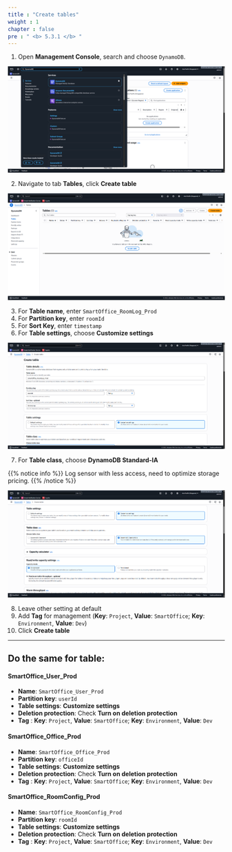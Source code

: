 ```yaml
---
title : "Create tables"
weight : 1
chapter : false
pre : " <b> 5.3.1 </b> "
---
```


1. Open **Management Console**, search and choose ```DynamoDB```.

![DynamoDB 1](/images/5-workshop/5.3-DynamoDB/DynamoDB-1.png)

2. Navigate to tab **Tables**, click **Create table**

![DynamoDB 2](/images/5-workshop/5.3-DynamoDB/DynamoDB-2.png)

3. For **Table name**, enter ```SmartOffice_RoomLog_Prod```
4. For **Partition key**, enter ```roomId```
5. For **Sort Key**, enter ```timestamp```
6. For **Table settings**, choose **Customize settings**

![DynamoDB 3](/images/5-workshop/5.3-DynamoDB/DynamoDB-3.png)

7. For **Table class**, choose **DynamoDB Standard-IA**
   
{{% notice info %}}
Log sensor with less access, need to optimize storage pricing.
{{% /notice %}}

![DynamoDB 3](/images/5-workshop/5.3-DynamoDB/DynamoDB-4.png)   

8. Leave other setting at default
9. Add **Tag** for management (**Key**: ```Project```, **Value**: ```SmartOffice```; **Key**: ```Environment```, **Value**: ```Dev```)
10. Click **Create table**   
 
---
 
## Do the same for table:
#### SmartOffice_User_Prod
- **Name**: ```SmartOffice_User_Prod```
- **Partition key**: ```userId```
- **Table settings**: **Customize settings**
- **Deletion protection**: Check **Turn on deletion protection**
- **Tag** : **Key**: ```Project```, **Value**: ```SmartOffice```; **Key**: ```Environment```, **Value**: ```Dev```

#### SmartOffice_Office_Prod
- **Name**: ```SmartOffice_Office_Prod```
- **Partition key**: ```officeId```
- **Table settings**: **Customize settings**
- **Deletion protection**: Check **Turn on deletion protection**
- **Tag** : **Key**: ```Project```, **Value**: ```SmartOffice```; **Key**: ```Environment```, **Value**: ```Dev```

#### SmartOffice_RoomConfig_Prod
- **Name**: ```SmartOffice_RoomConfig_Prod```
- **Partition key**: ```roomId```
- **Table settings**: **Customize settings**
- **Deletion protection**: Check **Turn on deletion protection**
- **Tag** : **Key**: ```Project```, **Value**: ```SmartOffice```; **Key**: ```Environment```, **Value**: ```Dev```